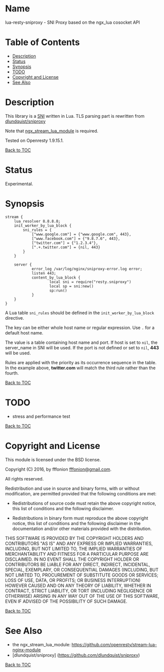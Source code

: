 Name
====

lua-resty-sniproxy - SNI Proxy based on the ngx_lua cosocket API

Table of Contents
=================

- [Description](#description)
- [Status](#status)
- [Synopsis](#synopsis)
- [TODO](#todo)
- [Copyright and License](#copyright-and-license)
- [See Also](#see-also)


Description
===========

This library is a [SNI](https://zh.wikipedia.org/wiki/%E6%9C%8D%E5%8A%A1%E5%99%A8%E5%90%8D%E7%A7%B0%E6%8C%87%E7%A4%BA) written in Lua. TLS parsing part is rewritten from [dlundquist/sniproxy](https://github.com/dlundquist/sniproxy)

Note that [ngx_stream_lua_module](https://github.com/openresty/stream-lua-nginx-module) is required.

Tested on Openresty 1.9.15.1.

[Back to TOC](#table-of-contents)

Status
========

Experimental.

Synopsis
========


```
stream {
    lua_resolver 8.8.8.8;
    init_worker_by_lua_block {
        sni_rules = { 
            ["www.google.com"] = {"www.google.com", 443},
            ["www.facebook.com"] = {"9.8.7.6", 443},
            ["twitter.com"] = {"1.2.3.4"},
            [".+.twitter.com"] = {nil, 443}
        }   
    }

    server {
            error_log /var/log/nginx/sniproxy-error.log error;
            listen 443;
            content_by_lua_block {
                    local sni = require("resty.sniproxy")
                    local sp = sni:new()
                    sp:run()
            }   
    }
}
```

A Lua table `sni_rules` should be defined in the `init_worker_by_lua_block` directive.

The key can be either whole host name or regular expression. Use `.` for a default host name.

The value is a table containing host name and port. If host is set to `nil`, the server_name in SNI will be used. If the port is not defined or set to `nil`, **443** will be used.

Rules are applied with the priority as its occurrence sequence in the table. In the example above, **twitter.com** will match the third rule rather than the fourth.

[Back to TOC](#table-of-contents)


TODO
====

- stress and performance test

[Back to TOC](#table-of-contents)


Copyright and License
=====================

This module is licensed under the BSD license.

Copyright (C) 2016, by fffonion <fffonion@gmail.com>.

All rights reserved.

Redistribution and use in source and binary forms, with or without modification, are permitted provided that the following conditions are met:

* Redistributions of source code must retain the above copyright notice, this list of conditions and the following disclaimer.

* Redistributions in binary form must reproduce the above copyright notice, this list of conditions and the following disclaimer in the documentation and/or other materials provided with the distribution.

THIS SOFTWARE IS PROVIDED BY THE COPYRIGHT HOLDERS AND CONTRIBUTORS "AS IS" AND ANY EXPRESS OR IMPLIED WARRANTIES, INCLUDING, BUT NOT LIMITED TO, THE IMPLIED WARRANTIES OF MERCHANTABILITY AND FITNESS FOR A PARTICULAR PURPOSE ARE DISCLAIMED. IN NO EVENT SHALL THE COPYRIGHT HOLDER OR CONTRIBUTORS BE LIABLE FOR ANY DIRECT, INDIRECT, INCIDENTAL, SPECIAL, EXEMPLARY, OR CONSEQUENTIAL DAMAGES (INCLUDING, BUT NOT LIMITED TO, PROCUREMENT OF SUBSTITUTE GOODS OR SERVICES; LOSS OF USE, DATA, OR PROFITS; OR BUSINESS INTERRUPTION) HOWEVER CAUSED AND ON ANY THEORY OF LIABILITY, WHETHER IN CONTRACT, STRICT LIABILITY, OR TORT (INCLUDING NEGLIGENCE OR OTHERWISE) ARISING IN ANY WAY OUT OF THE USE OF THIS SOFTWARE, EVEN IF ADVISED OF THE POSSIBILITY OF SUCH DAMAGE.

[Back to TOC](#table-of-contents)

See Also
========
* the ngx_stream_lua_module: https://github.com/openresty/stream-lua-nginx-module
* [dlundquist/sniproxy] (https://github.com/dlundquist/sniproxy)

[Back to TOC](#table-of-contents)